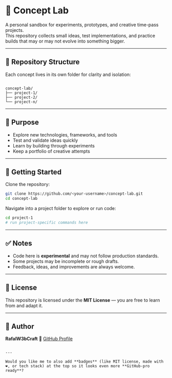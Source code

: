 # 🧪 Concept Lab

A personal sandbox for experiments, prototypes, and creative time-pass projects.  
This repository collects small ideas, test implementations, and practice builds that may or may not evolve into something bigger.

---

## 📂 Repository Structure
Each concept lives in its own folder for clarity and isolation:

```

concept-lab/
├── project-1/
├── project-2/
└── project-n/

````

---

## 🎯 Purpose
- Explore new technologies, frameworks, and tools  
- Test and validate ideas quickly  
- Learn by building through experiments  
- Keep a portfolio of creative attempts  

---

## 🚀 Getting Started

Clone the repository:

```bash
git clone https://github.com/<your-username>/concept-lab.git
cd concept-lab
````

Navigate into a project folder to explore or run code:

```bash
cd project-1
# run project-specific commands here
```

---

## ✅ Notes

* Code here is **experimental** and may not follow production standards.
* Some projects may be incomplete or rough drafts.
* Feedback, ideas, and improvements are always welcome.

---

## 📜 License

This repository is licensed under the **MIT License** — you are free to learn from and adapt it.

---

## 👤 Author

**RafalW3bCraft**
🔗 [GitHub Profile](https://github.com/RafalW3bCraft)

```

---

Would you like me to also add **badges** (like MIT license, made with ❤️, or tech stack) at the top so it looks even more **GitHub-pro ready**?
```
